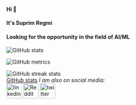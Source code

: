 #### Hi 👋 
#### It's Suprim Regmi
#### Looking for the opportunity in the field of AI/ML

![GitHub stats](https://github-readme-stats.vercel.app/api?username=suprimregmi&show_icons=true&theme=radical)  

![GitHub metrics](https://metrics.lecoq.io/suprimregmi)  

![GitHub streak stats](https://github-readme-streak-stats.herokuapp.com/?user=suprimregmi)  
[GitHub stats](https://github-readme-stats.vercel.app/api?username=suprimregmi&show_icons=true&theme=radical)
<i font-color = "cyan"> I am also on social media: </i>
</br>
[<img src='https://cdn.jsdelivr.net/npm/simple-icons@3.0.1/icons/linkedin.svg' alt='linkedin' height='40'>](https://www.linkedin.com/in/SuprimRegmi/)  [<img src='https://cdn.jsdelivr.net/npm/simple-icons@3.0.1/icons/reddit.svg' alt='Reddit' height='40'>](https://www.reddit.com/user/gildedprotagonist)
[<img src='https://cdn.jsdelivr.net/npm/simple-icons@3.0.1/icons/twitter.svg' alt='twitter' height='40'>](https://twitter.com/regmi_suprim)
</br>

